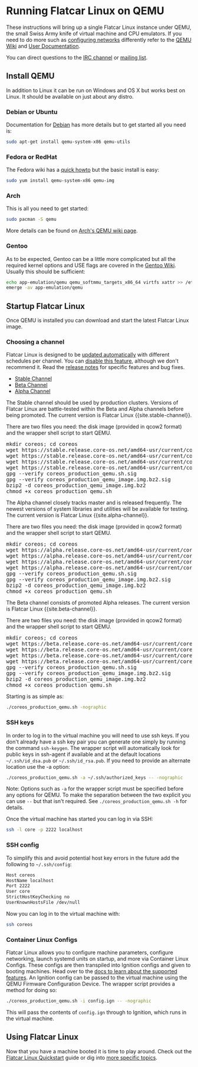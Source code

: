 # Running Flatcar Linux on QEMU

These instructions will bring up a single Flatcar Linux instance under QEMU, the small Swiss Army knife of virtual machine and CPU emulators. If you need to do more such as [configuring networks][qemunet] differently refer to the [QEMU Wiki][qemuwiki] and [User Documentation][qemudoc].

You can direct questions to the [IRC channel][irc] or [mailing list][coreos-dev].

[qemunet]: http://wiki.qemu.org/Documentation/Networking
[qemuwiki]: http://wiki.qemu.org/Manual
[qemudoc]: http://qemu.weilnetz.de/qemu-doc.html


## Install QEMU

In addition to Linux it can be run on Windows and OS X but works best on Linux. It should be available on just about any distro.

### Debian or Ubuntu

Documentation for [Debian][qemudeb] has more details but to get started all you need is:

```sh
sudo apt-get install qemu-system-x86 qemu-utils
```

[qemudeb]: https://wiki.debian.org/QEMU

### Fedora or RedHat

The Fedora wiki has a [quick howto][qemufed] but the basic install is easy:

```sh
sudo yum install qemu-system-x86 qemu-img
```

[qemufed]: https://fedoraproject.org/wiki/How_to_use_qemu

### Arch

This is all you need to get started:

```sh
sudo pacman -S qemu
```

More details can be found on [Arch's QEMU wiki page](https://wiki.archlinux.org/index.php/Qemu).

### Gentoo

As to be expected, Gentoo can be a little more complicated but all the required kernel options and USE flags are covered in the [Gentoo Wiki][qemugen]. Usually this should be sufficient:

```sh
echo app-emulation/qemu qemu_softmmu_targets_x86_64 virtfs xattr >> /etc/portage/package.use
emerge -av app-emulation/qemu
```

[qemugen]: http://wiki.gentoo.org/wiki/QEMU


## Startup Flatcar Linux

Once QEMU is installed you can download and start the latest Flatcar Linux image.

### Choosing a channel

Flatcar Linux is designed to be [updated automatically](https://coreos.com/why/#updates) with different schedules per channel. You can [disable this feature](update-strategies.md), although we don't recommend it. Read the [release notes](https://coreos.com/releases) for specific features and bug fixes.

<div id="qemu-images">
  <ul class="nav nav-tabs">
    <li class="active"><a href="#stable" data-toggle="tab">Stable Channel</a></li>
    <li><a href="#beta" data-toggle="tab">Beta Channel</a></li>
    <li><a href="#alpha" data-toggle="tab">Alpha Channel</a></li>
  </ul>
  <div class="tab-content coreos-docs-image-table">
    <div class="tab-pane active" id="stable">
      <div class="channel-info">
        <p>The Stable channel should be used by production clusters. Versions of Flatcar Linux are battle-tested within the Beta and Alpha channels before being promoted. The current version is Flatcar Linux {{site.stable-channel}}.</p>
       </div>
      <p>There are two files you need: the disk image (provided in qcow2
      format) and the wrapper shell script to start QEMU.</p>
      <pre>mkdir coreos; cd coreos
wget https://stable.release.core-os.net/amd64-usr/current/coreos_production_qemu.sh
wget https://stable.release.core-os.net/amd64-usr/current/coreos_production_qemu.sh.sig
wget https://stable.release.core-os.net/amd64-usr/current/coreos_production_qemu_image.img.bz2
wget https://stable.release.core-os.net/amd64-usr/current/coreos_production_qemu_image.img.bz2.sig
gpg --verify coreos_production_qemu.sh.sig
gpg --verify coreos_production_qemu_image.img.bz2.sig
bzip2 -d coreos_production_qemu_image.img.bz2
chmod +x coreos_production_qemu.sh</pre>
    </div>
    <div class="tab-pane" id="alpha">
      <div class="channel-info">
        <p>The Alpha channel closely tracks master and is released frequently. The newest versions of system libraries and utilities will be available for testing. The current version is Flatcar Linux {{site.alpha-channel}}.</p>
      </div>
      <p>There are two files you need: the disk image (provided in qcow2
      format) and the wrapper shell script to start QEMU.</p>
      <pre>mkdir coreos; cd coreos
wget https://alpha.release.core-os.net/amd64-usr/current/coreos_production_qemu.sh
wget https://alpha.release.core-os.net/amd64-usr/current/coreos_production_qemu.sh.sig
wget https://alpha.release.core-os.net/amd64-usr/current/coreos_production_qemu_image.img.bz2
wget https://alpha.release.core-os.net/amd64-usr/current/coreos_production_qemu_image.img.bz2.sig
gpg --verify coreos_production_qemu.sh.sig
gpg --verify coreos_production_qemu_image.img.bz2.sig
bzip2 -d coreos_production_qemu_image.img.bz2
chmod +x coreos_production_qemu.sh</pre>
    </div>
    <div class="tab-pane" id="beta">
      <div class="channel-info">
        <p>The Beta channel consists of promoted Alpha releases. The current version is Flatcar Linux {{site.beta-channel}}.</p>
      </div>
      <p>There are two files you need: the disk image (provided in qcow2
      format) and the wrapper shell script to start QEMU.</p>
      <pre>mkdir coreos; cd coreos
wget https://beta.release.core-os.net/amd64-usr/current/coreos_production_qemu.sh
wget https://beta.release.core-os.net/amd64-usr/current/coreos_production_qemu.sh.sig
wget https://beta.release.core-os.net/amd64-usr/current/coreos_production_qemu_image.img.bz2
wget https://beta.release.core-os.net/amd64-usr/current/coreos_production_qemu_image.img.bz2.sig
gpg --verify coreos_production_qemu.sh.sig
gpg --verify coreos_production_qemu_image.img.bz2.sig
bzip2 -d coreos_production_qemu_image.img.bz2
chmod +x coreos_production_qemu.sh</pre>
    </div>
  </div>
</div>

Starting is as simple as:

```sh
./coreos_production_qemu.sh -nographic
```

### SSH keys

In order to log in to the virtual machine you will need to use ssh keys. If you don't already have a ssh key pair you can generate one simply by running the command `ssh-keygen`. The wrapper script will automatically look for public keys in ssh-agent if available and at the default locations `~/.ssh/id_dsa.pub` or `~/.ssh/id_rsa.pub`. If you need to provide an alternate location use the -a option:

```sh
./coreos_production_qemu.sh -a ~/.ssh/authorized_keys -- -nographic
```

Note: Options such as `-a` for the wrapper script must be specified before any options for QEMU. To make the separation between the two explicit you can use `--` but that isn't required. See `./coreos_production_qemu.sh -h` for details.

Once the virtual machine has started you can log in via SSH:

```sh
ssh -l core -p 2222 localhost
```

### SSH config

To simplify this and avoid potential host key errors in the future add the following to `~/.ssh/config`:

```sh
Host coreos
HostName localhost
Port 2222
User core
StrictHostKeyChecking no
UserKnownHostsFile /dev/null
```

Now you can log in to the virtual machine with:

```sh
ssh coreos
```

### Container Linux Configs

Flatcar Linux allows you to configure machine parameters, configure networking, launch systemd units on startup, and more via Container Linux Configs. These configs are then transpiled into Ignition configs and given to booting machines. Head over to the [docs to learn about the supported features][cl-configs]. An Ignition config can be passed to the virtual machine using the QEMU Firmware Configuration Device. The wrapper script provides a method for doing so:

```sh
./coreos_production_qemu.sh -i config.ign -- -nographic
```

This will pass the contents of `config.ign` through to Ignition, which runs in the virtual machine.

[cl-configs]: provisioning.md

## Using Flatcar Linux

Now that you have a machine booted it is time to play around. Check out the [Flatcar Linux Quickstart](quickstart.md) guide or dig into [more specific topics](https://coreos.com/docs).

[coreos-dev]: https://groups.google.com/forum/#!forum/coreos-dev
[irc]: irc://irc.freenode.org:6667/#coreos
